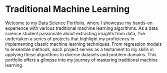 # Traditional Machine Learning

Welcome to my Data Science Portfolio, where I showcase my hands-on experience with various traditional machine learning algorithms. As a data science student passionate about extracting insights from data, I've undertaken a series of projects that highlight my proficiency in implementing classic machine learning techniques. From regression models to ensemble methods, each project serves as a testament to my skills in applying these algorithms to diverse datasets and problem domains. This portfolio offers a glimpse into my journey of mastering traditional machine learning.
